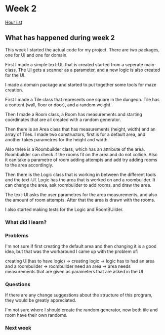# Week 2

[Hour list](https://github.com/apndx/DenMaker/blob/master/Documentation/hours.md)


## What has happened during week 2

This week I started the actual code for my project. There are two packages, one for UI and one for domain.

First I made a simple text-UI, that is created started from a seperate main-class. The UI gets a scanner as a parameter, and a new logic is also created for the UI.

I made a domain package and started to put together some tools for maze creation.

First I made a Tile class that represents one square in the dungeon. Tile has a content (wall, floor or door), and a random weight.

Then I made a Room class, a Room has measurements and starting coordinates that are all created with a random generator.

Then there is an Area class that has measurements (height, width) and an array of Tiles. I made two constructors, first is for a default area, and another takes parametres for the height and width.

Also there is a Roombuilder class, which has an attribute of the area. Roombuilder can check if the rooms fit on the area and do not collide. Also it can take a parametre of room adding attempts and add try adding rooms to the area accordingly.

Then there is the Logic class that is working in between the different tools and the text-UI. Logic has the area that is worked on and a roombuilder. It can change the area, ask roombuilder to add rooms, and draw the area.

The text-UI asks the user parametres for the area measurements, and also the amount of room attempts. After that the area is drawn with the rooms.

I also started making tests for the Logic and RoomBUilder.


### What did I learn?
 

### Problems

I'm not sure if first creating the default area and then changing it is a good idea, but that was the workaround I came up with the problem of:

creating UI(has to have logic) -> creating logic -> logic has to had an area and a roombuilder -> roombuilder need an area -> area needs measurements that are given as parameters that are asked in the UI

### Questions

If there are any change suggestions about the structure of this program, they would be greatly appreciated.

I'm not sure where I should create the random generator, now both tile and room have their own randoms.

### Next week



